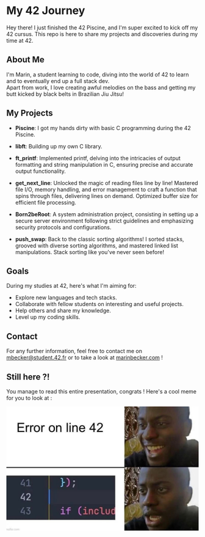 # My 42 Journey

Hey there! I just finished the 42 Piscine, and I'm super excited to kick off my 42 cursus. This repo is here to share my projects and discoveries during my time at 42.

## About Me

I'm Marin, a student learning to code, diving into the world of 42 to learn and to eventually end up a full stack dev.  
Apart from work, I love creating awful melodies on the bass and getting my butt kicked by black belts in Brazilian Jiu Jitsu!

## My Projects

- **Piscine**: I got my hands dirty with basic C programming during the 42 Piscine.

- **libft**: Building up my own C library.

- **ft_printf**: Implemented printf, delving into the intricacies of output formatting and string manipulation in C, ensuring precise and accurate output functionality.

- **get_next_line**: Unlocked the magic of reading files line by line! Mastered file I/O, memory handling, and error management to craft a function that spins through files, delivering lines on demand. Optimized buffer size for efficient file processing.

- **Born2beRoot**: A system administration project, consisting in setting up a secure server environment following strict guidelines and emphasizing security protocols and configurations.

- **push_swap**: Back to the classic sorting algorithms! I sorted stacks, grooved with diverse sorting algorithms, and mastered linked list manipulations. Stack sorting like you've never seen before!


## Goals

During my studies at 42, here's what I'm aiming for:

- Explore new languages and tech stacks.
- Collaborate with fellow students on interesting and useful projects.
- Help others and share my knowledge.
- Level up my coding skills.


## Contact

For any further information, feel free to contact me on [mbecker@student.42.fr](mailto:mbecker@student.42.fr) or to take a look at [marinbecker.com](https://www.marinbecker.com) !



## Still here ?!

You manage to read this entire presentation, congrats ! Here's a cool meme for you to look at :

![Cool Meme](./.misc/meme-line42.jpg)